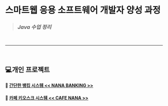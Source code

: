 # 스마트웹 응용 소프트웨어 개발자 양성 과정
> ### *Java 수업 정리*
</br>

------
</br>

## 💻개인 프로젝트

#### 📌&nbsp;[간단한 뱅킹 시스템 << NANA BANKING >>](https://github.com/nahxx/eclipse-workspace/tree/main/banking)

#### 📌&nbsp;[카페 키오스크 시스템 << CAFE NANA >>](https://github.com/nahxx/eclipse-workspace/tree/main/cafe)
</br>
